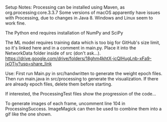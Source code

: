 Setup Notes: 
Processing can be installed using Maven, as org.processing:core.3.3.7
Some versions of macOS apparently have issues with Processing, due to changes in Java 8. Windows and Linux seem to work fine. 

The Python end requires installation of NumPy and SciPy

The ML model requires training data which is too big for GitHub's size limit, so it's linked here and in a comment in main.py. Place it into the NetworkData folder inside of src (don't ask...).
https://drive.google.com/drive/folders/18ghm4khtX-jcQIHugLnb-xFa9-jxOTjy?usp=share_link


Use: 
First run Main.py in src/handwritten to generate the weight epoch files. Then run main.java in src/processing to generate the visualization. 
If there are already epoch files, delete them before starting. 

If interested, the ProcessingTest files show the progression of the code...

To generate images of each frame, uncomment line 104 in ProcessingSuccess. ImageMagick can then be used to combine them into a gif like the one shown. 

